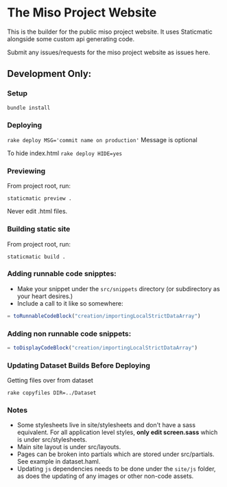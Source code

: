 # The Miso Project Website

This is the builder for the public miso project website. 
It uses Staticmatic alongside some custom api generating code.

Submit any issues/requests for the miso project website as issues here.

## Development Only:

### Setup

```
bundle install
```

### Deploying

`rake deploy MSG='commit name on production'`
Message is optional

To hide index.html
`rake deploy HIDE=yes`

### Previewing

From project root, run:

```
staticmatic preview .
```

Never edit .html files.

### Building static site

From project root, run:

```
staticmatic build .
```

### Adding runnable code snipptes:

* Make your snippet under the `src/snippets` directory (or subdirectory as your heart desires.)
* Include a call to it like so somewhere:

```javascript
= toRunnableCodeBlock("creation/importingLocalStrictDataArray")
```

### Adding non runnable code snippets:

```javascript
= toDisplayCodeBlock("creation/importingLocalStrictDataArray")
```

### Updating Dataset Builds Before Deploying

Getting files over from dataset

`rake copyfiles DIR=../Dataset`

### Notes

* Some stylesheets live in site/stylesheets and don't have a sass equivalent. For all application level styles, **only edit screen.sass** which is under src/stylesheets.
* Main site layout is under src/layouts.
* Pages can be broken into partials which are stored under src/partials. See example in dataset.haml.
* Updating `js` dependencies needs to be done under the `site/js` folder, as does the updating of any images or other non-code assets.


